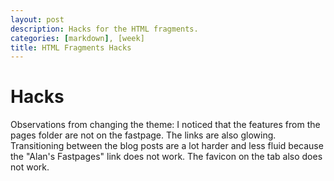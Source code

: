 ```yaml
---
layout: post
description: Hacks for the HTML fragments.
categories: [markdown], [week]
title: HTML Fragments Hacks
---
```


# Hacks

Observations from changing the theme:
I noticed that the features from the pages folder are not on the fastpage. The links are also glowing. Transitioning between the blog posts are a lot harder and less fluid because the "Alan's Fastpages" link does not work. The favicon on the tab also does not work.